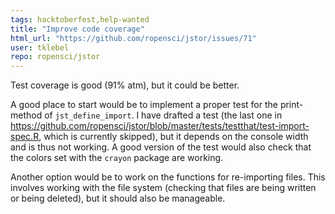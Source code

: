 ```yaml
---
tags: hacktoberfest,help-wanted
title: "Improve code coverage"
html_url: "https://github.com/ropensci/jstor/issues/71"
user: tklebel
repo: ropensci/jstor
---
```


Test coverage is good (91% atm), but it could be better. 

A good place to start would be to implement a proper test for the print-method of `jst_define_import`. I have drafted a test (the last one in https://github.com/ropensci/jstor/blob/master/tests/testthat/test-import-spec.R, which is currently skipped), but it depends on the console width and is thus not working. A good version of the test would also check that the colors set with the `crayon` package are working.

Another option would be to work on the functions for re-importing files. This involves working with the file system (checking that files are being written or being deleted), but it should also be manageable.